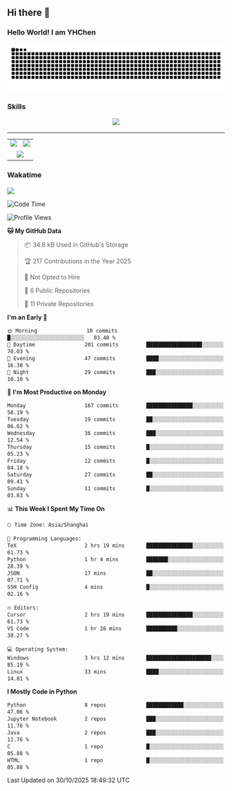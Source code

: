 
## Hi there 👋

<!--
**YHChen0511/YHChen0511** is a ✨ _special_ ✨ repository because its `README.md` (this file) appears on your GitHub profile.

Here are some ideas to get you started:

- 🔭 I’m currently working on ...
- 🌱 I’m currently learning ...
- 👯 I’m looking to collaborate on ...
- 🤔 I’m looking for help with ...
- 💬 Ask me about ...
- 📫 How to reach me: ...
- 😄 Pronouns: ...
- ⚡ Fun fact: ...
-->
### Hello World!  I am YHChen

![](https://raw.githubusercontent.com/YHChen0511/YHChen0511/refs/heads/output/github-contribution-grid-snake.svg)

### Skills

<p align="center">
  <a href="https://skillicons.dev">
    <img src="https://skillicons.dev/icons?i=python,cpp,java,c,pytorch,git,docker,latex,mysql,linux,vscode" />
  </a>
</p>

---
<div align="center">
  <table style="width:100%;">
    <tr>
      <!-- 第一个图片 -->
      <td align="center">
        <img height='200' src="https://github-readme-stats.vercel.app/api?username=YHChen0511&show_icons=true" />
      </td>
      <!-- 第二个图片 -->
      <td align="center">
        <img height='200' src="https://github-readme-stats.vercel.app/api/top-langs/?username=YHChen0511&layout=compact" />
      </td>
    </tr>
    <!-- 第三个图片 -->
    <tr>
      <td colspan="2" align="center">
        <img height="220" src="https://github-readme-activity-graph.vercel.app/graph?username=YHChen0511&theme=github-compact&hide_border=true&area=true" />
      </td>
    </tr>
  </table>
</div>

### Wakatime
<img align="center" src="https://github-readme-stats.vercel.app/api/wakatime?username=YHChen0511&theme=transparent&hide_border=true&layout=compact&langs_count=20&range=last_30_days" />

<!--START_SECTION:waka-->
![Code Time](http://img.shields.io/badge/Code%20Time-545%20hrs%2012%20mins-blue)

![Profile Views](http://img.shields.io/badge/Profile%20Views-1-blue)

**🐱 My GitHub Data** 

> 📦 34.8 kB Used in GitHub's Storage 
 > 
> 🏆 217 Contributions in the Year 2025
 > 
> 🚫 Not Opted to Hire
 > 
> 📜 6 Public Repositories 
 > 
> 🔑 11 Private Repositories 
 > 
**I'm an Early 🐤** 

```text
🌞 Morning                10 commits          █░░░░░░░░░░░░░░░░░░░░░░░░   03.48 % 
🌆 Daytime                201 commits         ██████████████████░░░░░░░   70.03 % 
🌃 Evening                47 commits          ████░░░░░░░░░░░░░░░░░░░░░   16.38 % 
🌙 Night                  29 commits          ███░░░░░░░░░░░░░░░░░░░░░░   10.10 % 
```
📅 **I'm Most Productive on Monday** 

```text
Monday                   167 commits         ███████████████░░░░░░░░░░   58.19 % 
Tuesday                  19 commits          ██░░░░░░░░░░░░░░░░░░░░░░░   06.62 % 
Wednesday                36 commits          ███░░░░░░░░░░░░░░░░░░░░░░   12.54 % 
Thursday                 15 commits          █░░░░░░░░░░░░░░░░░░░░░░░░   05.23 % 
Friday                   12 commits          █░░░░░░░░░░░░░░░░░░░░░░░░   04.18 % 
Saturday                 27 commits          ██░░░░░░░░░░░░░░░░░░░░░░░   09.41 % 
Sunday                   11 commits          █░░░░░░░░░░░░░░░░░░░░░░░░   03.83 % 
```


📊 **This Week I Spent My Time On** 

```text
🕑︎ Time Zone: Asia/Shanghai

💬 Programming Languages: 
TeX                      2 hrs 19 mins       ███████████████░░░░░░░░░░   61.73 % 
Python                   1 hr 4 mins         ███████░░░░░░░░░░░░░░░░░░   28.39 % 
JSON                     17 mins             ██░░░░░░░░░░░░░░░░░░░░░░░   07.71 % 
SSH Config               4 mins              █░░░░░░░░░░░░░░░░░░░░░░░░   02.16 % 

🔥 Editors: 
Cursor                   2 hrs 19 mins       ███████████████░░░░░░░░░░   61.73 % 
VS Code                  1 hr 26 mins        ██████████░░░░░░░░░░░░░░░   38.27 % 

💻 Operating System: 
Windows                  3 hrs 12 mins       █████████████████████░░░░   85.19 % 
Linux                    33 mins             ████░░░░░░░░░░░░░░░░░░░░░   14.81 % 
```

**I Mostly Code in Python** 

```text
Python                   8 repos             ████████████░░░░░░░░░░░░░   47.06 % 
Jupyter Notebook         2 repos             ███░░░░░░░░░░░░░░░░░░░░░░   11.76 % 
Java                     2 repos             ███░░░░░░░░░░░░░░░░░░░░░░   11.76 % 
C                        1 repo              █░░░░░░░░░░░░░░░░░░░░░░░░   05.88 % 
HTML                     1 repo              █░░░░░░░░░░░░░░░░░░░░░░░░   05.88 % 
```




 Last Updated on 30/10/2025 18:49:32 UTC
<!--END_SECTION:waka-->
